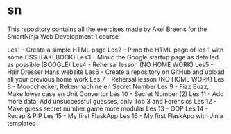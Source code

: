 # sn
This repository contains all the exercises made by Axel Breens for the SmartNinja Web Development 1 course

Les1 - Create a simple HTML page
Les2 - Pimp the HTML page of les 1 with some CSS (FAKEBOOK)
Les3 - Mimic the Google startup page as detailed as possible (BOOGLE)
Les4 - Rehersal lesson (NO HOME WORK)
Les5 - Hair Dresser Hans website
Les6 - Create a repository on GitHub and upload all your previous home work
Les 7 - Rehersal lesson (NO HOME WORK)
Les 8 - Moodchecker, Rekenmachine en Secret Number
Les 9 - Fizz Buzz, Make lower case en Unit Convertor
Les 10 - Secret Number (2)
Les 11 - Add more data, Add unsuccessful guesses, only Top 3 and Forensics
Les 12 - Make guess secret number game more modular
Les 13 - OOP
Les 14 - Recap & PIP
Les 15 - My first FlaskApp
Les 16 - My first FlaskApp with Jinja templates
 

